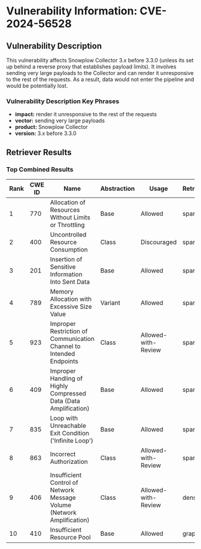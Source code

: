 # Vulnerability Information: CVE-2024-56528

## Vulnerability Description
This vulnerability affects Snowplow Collector 3.x before 3.3.0 (unless its set up behind a reverse proxy that establishes payload limits). It involves sending very large payloads to the Collector and can render it unresponsive to the rest of the requests. As a result, data would not enter the pipeline and would be potentially lost.

### Vulnerability Description Key Phrases
- **impact:** render it unresponsive to the rest of the requests
- **vector:** sending very large payloads
- **product:** Snowplow Collector
- **version:** 3.x before 3.3.0

## Retriever Results

### Top Combined Results

| Rank | CWE ID | Name | Abstraction | Usage  | Retrievers | Individual Scores |
|------|--------|------|-------------|-------|------------|-------------------|
| 1 | 770 | Allocation of Resources Without Limits or Throttling | Base | Allowed | sparse | 0.099 |
| 2 | 400 | Uncontrolled Resource Consumption | Class | Discouraged | sparse | 0.097 |
| 3 | 201 | Insertion of Sensitive Information Into Sent Data | Base | Allowed | sparse | 0.097 |
| 4 | 789 | Memory Allocation with Excessive Size Value | Variant | Allowed | sparse | 0.097 |
| 5 | 923 | Improper Restriction of Communication Channel to Intended Endpoints | Class | Allowed-with-Review | sparse | 0.096 |
| 6 | 409 | Improper Handling of Highly Compressed Data (Data Amplification) | Base | Allowed | sparse | 0.095 |
| 7 | 835 | Loop with Unreachable Exit Condition ('Infinite Loop') | Base | Allowed | sparse | 0.093 |
| 8 | 863 | Incorrect Authorization | Class | Allowed-with-Review | sparse | 0.092 |
| 9 | 406 | Insufficient Control of Network Message Volume (Network Amplification) | Class | Allowed-with-Review | dense | 0.464 |
| 10 | 410 | Insufficient Resource Pool | Base | Allowed | graph | 0.003 |

